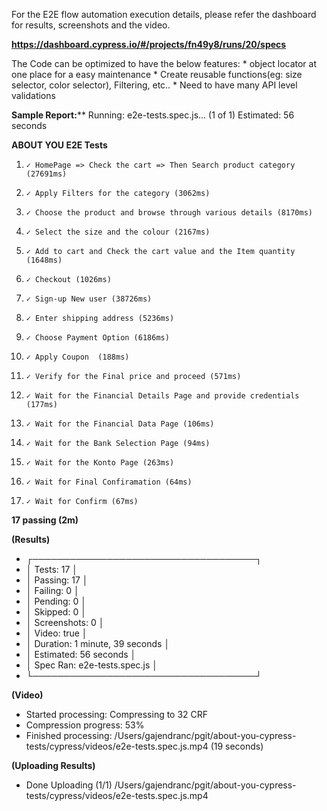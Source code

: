 For the E2E flow automation execution details, please refer the dashboard for results, screenshots and the video.

**https://dashboard.cypress.io/#/projects/fn49y8/runs/20/specs**


The Code can be optimized to have the below features:
    * object locator at one place for a easy maintenance
    * Create reusable functions(eg: size selector, color selector), Filtering, etc..
    * Need to have many API level validations

**Sample Report:****
  Running: e2e-tests.spec.js...                                                            (1 of 1) 
  Estimated: 56 seconds


  **ABOUT YOU E2E Tests**
1.     ✓ HomePage => Check the cart => Then Search product category (27691ms)
1.     ✓ Apply Filters for the category (3062ms)
1.     ✓ Choose the product and browse through various details (8170ms)
1.     ✓ Select the size and the colour (2167ms)
1.     ✓ Add to cart and Check the cart value and the Item quantity (1648ms)
1.     ✓ Checkout (1026ms)
1.     ✓ Sign-up New user (38726ms)
1.     ✓ Enter shipping address (5236ms)
1.     ✓ Choose Payment Option (6186ms)
1.     ✓ Apply Coupon  (188ms)
1.     ✓ Verify for the Final price and proceed (571ms)
1.     ✓ Wait for the Financial Details Page and provide credentials (177ms)
1.     ✓ Wait for the Financial Data Page (106ms)
1.     ✓ Wait for the Bank Selection Page (94ms)
1.     ✓ Wait for the Konto Page (263ms)
1.     ✓ Wait for Final Confiramation (64ms)
1.     ✓ Wait for Confirm (67ms)





  **17 passing (2m)**

  
  **(Results)**

*   ┌────────────────────────────────────┐
*   │ Tests:        17                   │
*   │ Passing:      17                   │
*   │ Failing:      0                    │
*   │ Pending:      0                    │
*   │ Skipped:      0                    │
*   │ Screenshots:  0                    │
*   │ Video:        true                 │
*   │ Duration:     1 minute, 39 seconds │
*   │ Estimated:    56 seconds           │
*   │ Spec Ran:     e2e-tests.spec.js    │
*   └────────────────────────────────────┘

  
  **(Video)**

  * Started processing:   Compressing to 32 CRF
  * Compression progress:  53%
  * Finished processing:  /Users/gajendranc/pgit/about-you-cypress-tests/cypress/videos/e2e-tests.spec.js.mp4 (19 seconds)


  **(Uploading Results)**

  * Done Uploading (1/1) /Users/gajendranc/pgit/about-you-cypress-tests/cypress/videos/e2e-tests.spec.js.mp4